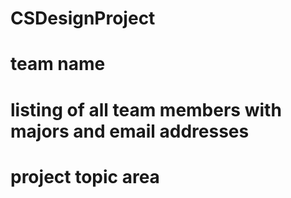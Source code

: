 # CSDesignProject

# team name

# listing of all team members with majors and email addresses
# project topic area